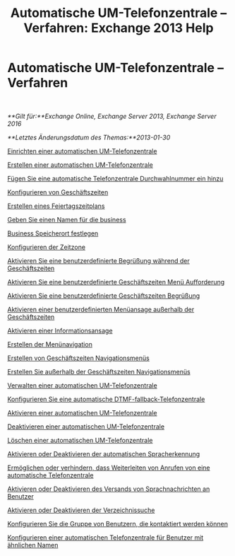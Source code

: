 ﻿---
title: 'Automatische UM-Telefonzentrale – Verfahren: Exchange 2013 Help'
TOCTitle: Automatische UM-Telefonzentrale – Verfahren
ms:assetid: 9e59d68f-e11a-49b0-ac6b-88061761fd45
ms:mtpsurl: https://technet.microsoft.com/de-de/library/JJ822155(v=EXCHG.150)
ms:contentKeyID: 50554866
ms.date: 04/24/2018
mtps_version: v=EXCHG.150
ms.translationtype: HT
---

# Automatische UM-Telefonzentrale – Verfahren

 

_**Gilt für:**Exchange Online, Exchange Server 2013, Exchange Server 2016_

_**Letztes Änderungsdatum des Themas:**2013-01-30_

[Einrichten einer automatischen UM-Telefonzentrale](set-up-a-um-auto-attendant-exchange-2013-help.md)

[Erstellen einer automatischen UM-Telefonzentrale](create-a-um-auto-attendant-exchange-2013-help.md)

[Fügen Sie eine automatische Telefonzentrale Durchwahlnummer ein hinzu](add-an-auto-attendant-extension-number-exchange-2013-help.md)

[Konfigurieren von Geschäftszeiten](configure-business-hours-exchange-2013-help.md)

[Erstellen eines Feiertagszeitplans](create-a-holiday-schedule-exchange-2013-help.md)

[Geben Sie einen Namen für die business](enter-a-business-name-exchange-2013-help.md)

[Business Speicherort festlegen](set-a-business-location-exchange-2013-help.md)

[Konfigurieren der Zeitzone](configure-the-time-zone-exchange-2013-help.md)

[Aktivieren Sie eine benutzerdefinierte Begrüßung während der Geschäftszeiten](enable-a-customized-business-hours-greeting-exchange-2013-help.md)

[Aktivieren Sie eine benutzerdefinierte Geschäftszeiten Menü Aufforderung](enable-a-customized-business-hours-menu-prompt-exchange-2013-help.md)

[Aktivieren Sie eine benutzerdefinierte Geschäftszeiten Begrüßung](enable-a-customized-non-business-hours-greeting-exchange-2013-help.md)

[Aktivieren einer benutzerdefinierten Menüansage außerhalb der Geschäftszeiten](enable-a-customized-non-business-hours-menu-prompt-exchange-2013-help.md)

[Aktivieren einer Informationsansage](enable-an-informational-announcement-exchange-2013-help.md)

[Erstellen der Menünavigation](create-menu-navigation-exchange-2013-help.md)

[Erstellen von Geschäftszeiten Navigationsmenüs](create-business-hours-navigation-menus-exchange-2013-help.md)

[Erstellen Sie außerhalb der Geschäftszeiten Navigationsmenüs](create-non-business-hours-navigation-menus-exchange-2013-help.md)

[Verwalten einer automatischen UM-Telefonzentrale](manage-a-um-auto-attendant-exchange-2013-help.md)

[Konfigurieren Sie eine automatische DTMF-fallback-Telefonzentrale](configure-a-dtmf-fallback-auto-attendant-exchange-2013-help.md)

[Aktivieren einer automatischen UM-Telefonzentrale](enable-a-um-auto-attendant-exchange-2013-help.md)

[Deaktivieren einer automatischen UM-Telefonzentrale](disable-a-um-auto-attendant-exchange-2013-help.md)

[Löschen einer automatischen UM-Telefonzentrale](delete-a-um-auto-attendant-exchange-2013-help.md)

[Aktivieren oder Deaktivieren der automatischen Spracherkennung](enable-or-disable-automatic-speech-recognition-exchange-2013-help.md)

[Ermöglichen oder verhindern, dass Weiterleiten von Anrufen von eine automatische Telefonzentrale](enable-or-prevent-transferring-calls-from-an-auto-attendant-exchange-2013-help.md)

[Aktivieren oder Deaktivieren des Versands von Sprachnachrichten an Benutzer](enable-or-disable-sending-voice-messages-to-users-exchange-2013-help.md)

[Aktivieren oder Deaktivieren der Verzeichnissuche](enable-or-disable-directory-lookups-exchange-2013-help.md)

[Konfigurieren Sie die Gruppe von Benutzern, die kontaktiert werden können](configure-the-group-of-users-that-can-be-contacted-exchange-2013-help.md)

[Konfigurieren einer automatischen Telefonzentrale für Benutzer mit ähnlichen Namen](configure-an-auto-attendant-for-users-who-have-similar-names-exchange-2013-help.md)

